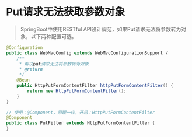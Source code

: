 # Put请求无法获取参数对象

> SpringBoot中使用RESTful API设计规范，如果Put请求无法将参数转为对象，以下两种配置可选。

```java
@Configuration
public class WebMvcConfig extends WebMvcConfigurationSupport ｛
    /**
     * 解决put请求无法将参数转为对象
     * @return
     */
    @Bean
    public HttpPutFormContentFilter httpPutFormContentFilter() {
        return new HttpPutFormContentFilter();
    }
}
```

```java
// 使用：@Component，原理一样，开启：HttpPutFormContentFilter
@Component
public class PutFilter extends HttpPutFormContentFilter {
}
```



